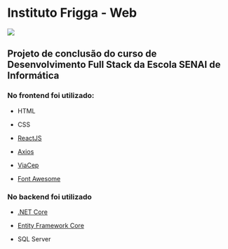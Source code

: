 # Instituto Frigga - Web

![](InstitutoFrigga.gif)


## Projeto  de conclusão do curso de Desenvolvimento Full Stack da Escola SENAI de Informática

### No frontend foi utilizado:

- HTML

- CSS

- [ReactJS](https://github.com/facebook/react)

- [Axios](https://github.com/axios/axios)

- [ViaCep](https://viacep.com.br/)

- [Font Awesome](https://github.com/FortAwesome/react-fontawesome)

### No backend foi utilizado

- [.NET Core](https://dotnet.microsoft.com/)

- [Entity Framework Core](https://docs.microsoft.com/pt-br/ef/core/)

- SQL Server

